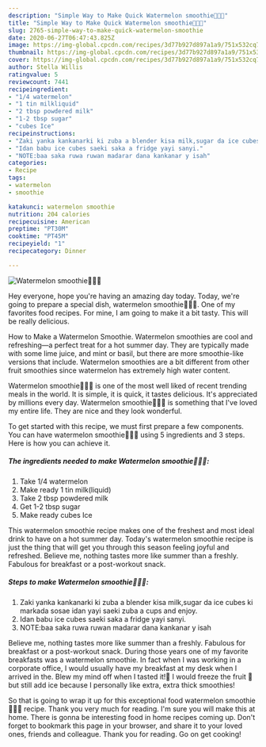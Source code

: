 ```yaml
---
description: "Simple Way to Make Quick Watermelon smoothie🍉🍉🍉"
title: "Simple Way to Make Quick Watermelon smoothie🍉🍉🍉"
slug: 2765-simple-way-to-make-quick-watermelon-smoothie
date: 2020-06-27T06:47:43.825Z
image: https://img-global.cpcdn.com/recipes/3d77b927d897a1a9/751x532cq70/watermelon-smoothie🍉🍉🍉-recipe-main-photo.jpg
thumbnail: https://img-global.cpcdn.com/recipes/3d77b927d897a1a9/751x532cq70/watermelon-smoothie🍉🍉🍉-recipe-main-photo.jpg
cover: https://img-global.cpcdn.com/recipes/3d77b927d897a1a9/751x532cq70/watermelon-smoothie🍉🍉🍉-recipe-main-photo.jpg
author: Stella Willis
ratingvalue: 5
reviewcount: 7441
recipeingredient:
- "1/4 watermelon"
- "1 tin milkliquid"
- "2 tbsp powdered milk"
- "1-2 tbsp sugar"
- "cubes Ice"
recipeinstructions:
- "Zaki yanka kankanarki ki zuba a blender kisa milk,sugar da ice cubes ki markada sosae idan yayi saeki zuba a cups and enjoy."
- "Idan babu ice cubes saeki saka a fridge yayi sanyi."
- "NOTE:baa saka ruwa ruwan madarar dana kankanar y isah"
categories:
- Recipe
tags:
- watermelon
- smoothie

katakunci: watermelon smoothie 
nutrition: 204 calories
recipecuisine: American
preptime: "PT30M"
cooktime: "PT45M"
recipeyield: "1"
recipecategory: Dinner

---
```



![Watermelon smoothie🍉🍉🍉](https://img-global.cpcdn.com/recipes/3d77b927d897a1a9/751x532cq70/watermelon-smoothie🍉🍉🍉-recipe-main-photo.jpg)

Hey everyone, hope you're having an amazing day today. Today, we're going to prepare a special dish, watermelon smoothie🍉🍉🍉. One of my favorites food recipes. For mine, I am going to make it a bit tasty. This will be really delicious.

How to Make a Watermelon Smoothie. Watermelon smoothies are cool and refreshing—a perfect treat for a hot summer day. They are typically made with some lime juice, and mint or basil, but there are more smoothie-like versions that include. Watermelon smoothies are a bit different from other fruit smoothies since watermelon has extremely high water content.

Watermelon smoothie🍉🍉🍉 is one of the most well liked of recent trending meals in the world. It is simple, it is quick, it tastes delicious. It's appreciated by millions every day. Watermelon smoothie🍉🍉🍉 is something that I've loved my entire life. They are nice and they look wonderful.


To get started with this recipe, we must first prepare a few components. You can have watermelon smoothie🍉🍉🍉 using 5 ingredients and 3 steps. Here is how you can achieve it.

<!--inarticleads1-->

##### The ingredients needed to make Watermelon smoothie🍉🍉🍉:

1. Take 1/4 watermelon
1. Make ready 1 tin milk(liquid)
1. Take 2 tbsp powdered milk
1. Get 1-2 tbsp sugar
1. Make ready cubes Ice


This watermelon smoothie recipe makes one of the freshest and most ideal drink to have on a hot summer day. Today&#39;s watermelon smoothie recipe is just the thing that will get you through this season feeling joyful and refreshed. Believe me, nothing tastes more like summer than a freshly. Fabulous for breakfast or a post-workout snack. 

<!--inarticleads2-->

##### Steps to make Watermelon smoothie🍉🍉🍉:

1. Zaki yanka kankanarki ki zuba a blender kisa milk,sugar da ice cubes ki markada sosae idan yayi saeki zuba a cups and enjoy.
1. Idan babu ice cubes saeki saka a fridge yayi sanyi.
1. NOTE:baa saka ruwa ruwan madarar dana kankanar y isah


Believe me, nothing tastes more like summer than a freshly. Fabulous for breakfast or a post-workout snack. During those years one of my favorite breakfasts was a watermelon smoothie. In fact when I was working in a corporate office, I would usually have my breakfast at my desk when I arrived in the. Blew my mind off when I tasted it!🤯 I would freeze the fruit 🍉 but still add ice because I personally like extra, extra thick smoothies! 

So that is going to wrap it up for this exceptional food watermelon smoothie🍉🍉🍉 recipe. Thank you very much for reading. I'm sure you will make this at home. There is gonna be interesting food in home recipes coming up. Don't forget to bookmark this page in your browser, and share it to your loved ones, friends and colleague. Thank you for reading. Go on get cooking!
